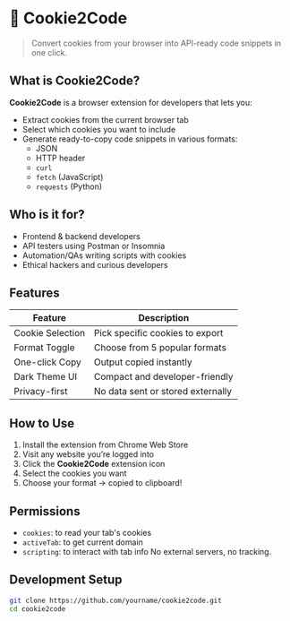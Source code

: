 # 🍪 Cookie2Code

> Convert cookies from your browser into API-ready code snippets in one click.

##  What is Cookie2Code?

**Cookie2Code** is a browser extension for developers that lets you:
- Extract cookies from the current browser tab
- Select which cookies you want to include
- Generate ready-to-copy code snippets in various formats:
  - JSON
  - HTTP header
  - `curl`
  - `fetch` (JavaScript)
  - `requests` (Python)

##  Who is it for?

- Frontend & backend developers
- API testers using Postman or Insomnia
- Automation/QAs writing scripts with cookies
- Ethical hackers and curious developers

##  Features

| Feature                    | Description                         |
|----------------------------|-------------------------------------|
|  Cookie Selection          | Pick specific cookies to export     |
|  Format Toggle             | Choose from 5 popular formats       |
|  One-click Copy            | Output copied instantly             |
|  Dark Theme UI             | Compact and developer-friendly      |
|  Privacy-first             | No data sent or stored externally   |

##  How to Use

1. Install the extension from Chrome Web Store
2. Visit any website you’re logged into
3. Click the **Cookie2Code** extension icon
4. Select the cookies you want
5. Choose your format → copied to clipboard!

##  Permissions

- `cookies`: to read your tab's cookies
- `activeTab`: to get current domain
- `scripting`: to interact with tab info
No external servers, no tracking.

##  Development Setup

```bash
git clone https://github.com/yourname/cookie2code.git
cd cookie2code
